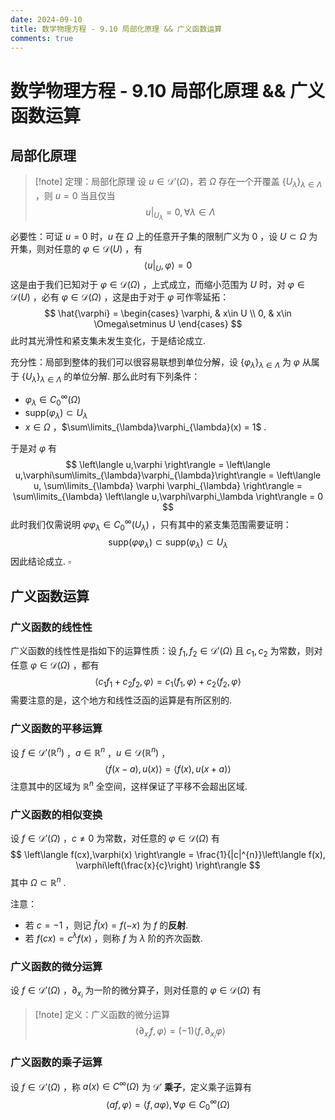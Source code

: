 ```yaml
---
date: 2024-09-10
title: 数学物理方程 - 9.10 局部化原理 && 广义函数运算
comments: true
---
```


# 数学物理方程 - 9.10 局部化原理 && 广义函数运算

## 局部化原理

>[!note] 定理：局部化原理
>设 $u\in \mathscr{D}'(\Omega)$，若 $\Omega$ 存在一个开覆盖 $\left\lbrace U_{\lambda} \right\rbrace_{\lambda\in \Lambda}$ ，则 $u=0$ 当且仅当
>$$ u\big|_{U_{\lambda}} = 0, \forall \lambda\in \Lambda  $$

必要性：可证 $u=0$ 时，$u$ 在 $\Omega$ 上的任意开子集的限制广义为 $0$ ，设 $U\subset \Omega$ 为开集，则对任意的 $\varphi\in \mathscr{D}(U)$ ，有
$$
\left\langle u\big|_{U}, \varphi \right\rangle = 0
$$
这是由于我们已知对于 $\varphi\in \mathscr{D}(\Omega)$ ，上式成立，而缩小范围为 $U$ 时，对 $\varphi\in \mathscr{D}(U)$ ，必有 $\varphi\in \mathscr{D}(\Omega)$ ，这是由于对于 $\varphi$ 可作零延拓：
$$
\hat{\varphi} = 
\begin{cases}
\varphi, & x\in U \\
0, & x\in \Omega\setminus U
\end{cases}
$$
此时其光滑性和紧支集未发生变化，于是结论成立.

充分性：局部到整体的我们可以很容易联想到单位分解，设 $\left\lbrace \varphi_\lambda \right\rbrace_{\lambda\in \Lambda}$ 为 $\varphi$ 从属于 $\left\lbrace U_{\lambda} \right\rbrace_{\lambda\in\Lambda}$ 的单位分解. 那么此时有下列条件：
- $\varphi_{\lambda}\in C_{0}^{\infty}(\Omega)$ 
- $\mathrm{supp}(\varphi_{\lambda}) \subset U_{\lambda}$ 
- $x\in \Omega$ ，$\sum\limits_{\lambda}\varphi_{\lambda}(x) = 1$ .

于是对 $\varphi$ 有
$$
\left\langle u,\varphi \right\rangle = \left\langle u,\varphi\sum\limits_{\lambda}\varphi_{\lambda}\right\rangle = \left\langle u, \sum\limits_{\lambda} \varphi \varphi_{\lambda} \right\rangle = \sum\limits_{\lambda} \left\langle u,\varphi\varphi_\lambda \right\rangle = 0
$$
此时我们仅需说明 $\varphi \varphi_{\lambda}\in C_{0}^{\infty}(U_{\lambda})$ ，只有其中的紧支集范围需要证明：
$$
\mathrm{supp}(\varphi \varphi_{\lambda}) \subset \mathrm{supp}(\varphi_{\lambda}) \subset U_{\lambda}
$$
因此结论成立. $\square$

## 广义函数运算

### 广义函数的线性性

广义函数的线性性是指如下的运算性质：设 $f_{1},f_{2}\in \mathscr{D}'(\Omega)$ 且 $c_{1},c_{2}$ 为常数，则对任意 $\varphi\in \mathscr{D}(\Omega)$ ，都有
$$
\left\langle c_{1}f_{1}+c_{2}f_{2}, \varphi \right\rangle = c_{1} \left\langle f_{1},\varphi \right\rangle + c_{2} \left\langle f_{2},\varphi \right\rangle
$$
需要注意的是，这个地方和线性泛函的运算是有所区别的.

### 广义函数的平移运算
设 $f\in \mathscr{D}'(\mathbb{R}^{n})$ ，$a\in \mathbb{R}^{n}$ ，$u\in \mathscr{D}(\mathbb{R}^{n})$ ，
$$
\left\langle f(x-a),u(x) \right\rangle = \left\langle f(x), u(x+a) \right\rangle
$$
注意其中的区域为 $\mathbb{R}^{n}$ 全空间，这样保证了平移不会超出区域.

### 广义函数的相似变换
设 $f\in \mathscr{D}'(\Omega)$ ，$c\neq 0$ 为常数，对任意的 $\varphi\in \mathscr{D}(\Omega)$ 有
$$
\left\langle f(cx),\varphi(x) \right\rangle = \frac{1}{|c|^{n}}\left\langle f(x), \varphi\left(\frac{x}{c}\right) \right\rangle
$$
其中 $\Omega \subset \mathbb{R}^{n}$ .

注意：
- 若 $c = -1$ ，则记 $\check{f}(x) = f(-x)$ 为 $f$ 的**反射**.
- 若 $f(cx)=c^{\lambda}f(x)$ ，则称 $f$ 为 $\lambda$ 阶的齐次函数.

### 广义函数的微分运算

设 $f\in \mathscr{D}'(\Omega)$ ，$\partial_{x_{i}}$ 为一阶的微分算子，则对任意的 $\varphi\in \mathscr{D}(\Omega)$ 有

>[!note] 定义：广义函数的微分运算
>$$ \left\langle \partial_{x_{i}}f,\varphi \right\rangle = (-1) \left\langle f, \partial_{x_{i}}\varphi \right\rangle $$

### 广义函数的乘子运算
设 $f\in \mathscr{D}'(\Omega)$ ，称 $a(x)\in C^{\infty}(\Omega)$ 为 $\mathscr{D}'$ **乘子**，定义乘子运算有
$$
\left\langle af, \varphi \right\rangle = \left\langle f, a \varphi \right\rangle, \forall \varphi\in C_{0}^{\infty}(\Omega)
$$

